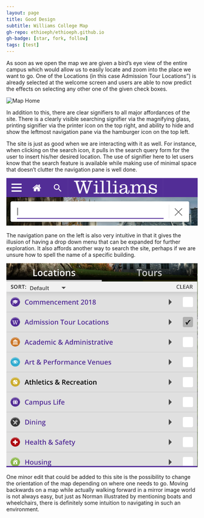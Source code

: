 ```yaml
---
layout: page
title: Good Design
subtitle: Williams College Map
gh-repo: ethioeph/ethioeph.github.io
gh-badge: [star, fork, follow]
tags: [test]
---
```


As soon as we open the map we are given a bird’s eye view of the entire campus which would allow us to easily locate and zoom into the place we want to go. One of the Locations (in this case Admission Tour Locations”) is already selected at the welcome screen and users are able to now predict the effects on selecting any other one of the given check boxes. 

![Map Home](./map-home.jpg)

In addition to this, there are clear signifiers to all major affordances of the site. There is a clearly visible searching signifier via the magnifying glass, printing signifier via the printer icon on the top right, and ability to hide and show the leftmost navigation pane via the hamburger icon on the top left.  


The site is just as good when we are interacting with it as well. For instance, when clicking on the search icon, it pulls in the search query form for the user to insert his/her desired location. The use of signifier here to let users know that the search feature is available while making use of minimal space that doesn’t clutter the navigation pane is well done. 

![Map Search](./map-search.jpg)


The navigation pane on the left is also very intuitive in that it gives the illusion of having a drop down menu that can be expanded for further exploration. It also affords another way to search the site, perhaps if we are unsure how to spell the name of a specific building.


![Map Navigation](./map-navigation.jpg)

One minor edit that could be added to this site is the possibility to change the orientation of the map depending on where one needs to go. Moving backwards on a map while actually walking forward in a mirror image world is not always easy, but just as Norman illustrated by mentioning boats and wheelchairs, there is definitely some intuition to navigating in such an environment. 
